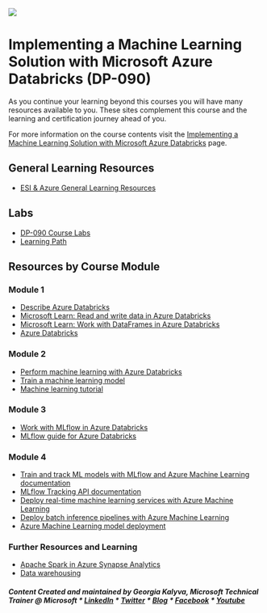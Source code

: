 [![](https://github.com/georgiakalyva/learningresources/raw/main/assets/ESIms.jpg)](https://github.com/georgiakalyva/learningresources/raw/main/assets/ESIms.jpg)

# Implementing a Machine Learning Solution with Microsoft Azure Databricks (DP-090) 

As you continue your learning beyond this courses you will have many resources available to you. These sites complement this course and the learning and certification journey ahead of you.

For more information on the course contents visit the [Implementing a Machine Learning Solution with Microsoft Azure Databricks](https://docs.microsoft.com/en-us/learn/certifications/courses/dp-090t00 "Implementing a Machine Learning Solution with Microsoft Azure Databricks") page.

## General Learning Resources

- [ESI & Azure General Learning Resources](https://georgiakalyva.github.io/Learning-Resources/ "ESI & Azure General Learning Resources")

## Labs

- [DP-090 Course Labs](https://microsoftlearning.github.io/dp-090-databricks-ml/ "DP-090 Course Labs")
- [Learning Path](https://docs.microsoft.com/en-us/learn/paths/data-engineer-azure-databricks/)

## Resources by Course Module

### Module 1

- [Describe Azure Databricks](https://docs.microsoft.com/learn/modules/describe-azure-databricks/)
- [Microsoft Learn: Read and write data in Azure Databricks](https://docs.microsoft.com/learn/modules/read-write-data-azure-databricks/)
- [Microsoft Learn: Work with DataFrames in Azure Databricks](https://docs.microsoft.com/learn/modules/work-dataframes-azure-databricks/)
- [Azure Databricks](https://docs.microsoft.com/en-us/azure/databricks/)

### Module 2
- [Perform machine learning with Azure Databricks](https://docs.microsoft.com/learn/modules/perform-machine-learning-with-azure-databricks/)
- [Train a machine learning model](https://docs.microsoft.com/learn/modules/train-machine-learning-model/)
- [Machine learning tutorial](https://docs.microsoft.com/azure/databricks/getting-started/spark/machine-learning)

### Module 3

- [Work with MLflow in Azure Databricks](https://docs.microsoft.com/learn/modules/work-with-mlflow-azure-databricks/)
- [MLflow guide for Azure Databricks](https://docs.microsoft.com/azure/databricks/applications/mlflow/)

### Module 4

- [Train and track ML models with MLflow and Azure Machine Learning documentation](https://docs.microsoft.com/azure/machine-learning/how-to-use-mlflow)
- [MLflow Tracking API documentation](https://mlflow.org/docs/latest/quickstart.html#using-the-tracking-api)
- [Deploy real-time machine learning services with Azure Machine Learning](https://docs.microsoft.com/learn/modules/register-and-deploy-model-with-amls)
- [Deploy batch inference pipelines with Azure Machine Learning](https://docs.microsoft.com/learn/modules/deploy-batch-inference-pipelines-with-azure-machine-learning)
- [Azure Machine Learning model deployment](https://docs.microsoft.com/azure/machine-learning/how-to-deploy-and-where)

### Further Resources and Learning

- [Apache Spark in Azure Synapse Analytics](https://docs.microsoft.com/en-us/azure/synapse-analytics/spark/apache-spark-overview)
- [Data warehousing](https://docs.microsoft.com/en-us/azure/architecture/data-guide/relational-data/data-warehousing)

##### Content Created and maintained by Georgia Kalyva, Microsoft Technical Trainer @ Microsoft \* [LinkedIn](https://www.linkedin.com/in/georgiakalyva/) \* [Twitter](https://twitter.com/georgiakalyva) \* [Blog](https://www.codestories.gr/) \* [Facebook](https://www.facebook.com/codestoriesgr/) \* [Youtube](https://www.youtube.com/channel/UCRqeLEhnEjYiRwhjwOmVXDg)

